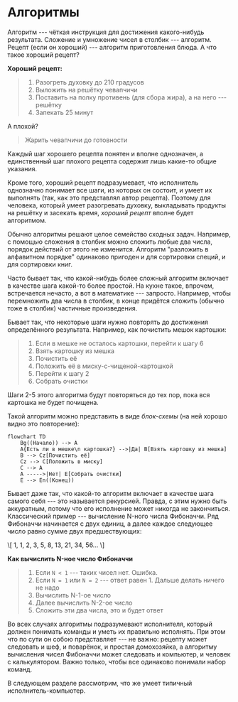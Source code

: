 # Алгоритмы

Алгоритм --- чёткая инструкция для достижения какого-нибудь результата. Сложение и умножение чисел в столбик --- алгоритм.
Рецепт (если он хороший) --- алгоритм приготовления блюда. А что такое хороший рецепт?

**Хороший рецепт:**
> 1. Разогреть духовку до 210 градусов
> 2. Выложить на решётку чевапчичи
> 3. Поставить на полку противень (для сбора жира), а на него --- решётку
> 4. Запекать 25 минут

А плохой?

> Жарить чевапчичи до готовности

Каждый шаг хорошего рецепта понятен и вполне однозначен, а единственный шаг плохого рецепта содержит лишь какие-то общие указания.

Кроме того, хороший рецепт подразумевает, что исполнитель однозначно понимает все шаги, из которых он состоит,
и умеет их выполнять (так, как это представлял автор рецепта). Поэтому для человека, который умеет разогревать духовку, выкладывать продукты
на решётку и засекать время, _хороший рецепт_ вполне будет алгоритмом.

Обычно алгоритмы решают целое семейство сходных задач. Например, с помощью сложения в столбик
можно сложить любые два числа, порядок действий от этого не изменится. Алгоритм "разложить в алфавитном порядке"
одинаково пригоден и для сортировки специй, и для сортировки книг.

Часто бывает так, что какой-нибудь более сложный алгоритм включает в качестве шага какой-то более простой. На кухне
такое, впрочем, встречается нечасто, а вот в математике --- запросто. Например, чтобы перемножить два числа в столбик,
в конце придётся сложить (обычно тоже в столбик) частичные произведения.

Бывает так, что некоторые шаги нужно повторять до достижения определённого результата. Например, как почистить мешок картошки:
> 1. Если в мешке не осталось картошки, перейти к шагу 6
> 2. Взять картошку из мешка
> 3. Почистить её
> 4. Положить её в миску-с-чищеной-картошкой
> 5. Перейти к шагу 2
> 6. Собрать очистки

Шаги 2-5 этого алгоритма будут повторяться до тех пор, пока вся картошка не будет почищена.

Такой алгоритм можно представить в виде _блок-схемы_ (на ней хорошо видно это повторение):
```mermaid
flowchart TD
    Bg((Начало)) --> A
    A{Есть ли в мешке\n картошка?} -->|Да| B[Взять картошку из мешка]
    B --> Cz[Почистить её]
    Cz --> C[Положить в миску]
    C --> A
    A ----->|Нет| E[Собрать очистки]
    E --> En((Конец))        
```

Бывает даже так, что какой-то алгоритм включает в качестве шага самого себя --- это называется рекурсией. Правда, с этим
нужно быть аккуратным, потому что его исполнение может никогда не закончиться. Классический пример --- вычисление N-ного числа Фибоначчи.
Ряд Фибоначчи начинается с двух единиц, а далее каждое следующее число равно сумме двух предшествующих:

\\[ 1, 1, 2, 3, 5, 8, 13, 21, 34, 56... \\]

**Как вычислить N-ное число Фибоначчи**
> 1. Если `N < 1` --- таких чисел нет. Ошибка.
> 2. Если `N = 1` или `N = 2` --- ответ равен 1. Дальше делать ничего не надо
> 3. Вычислить N-1-ое число
> 4. Далее вычислить N-2-ое число
> 5. Сложить эти два числа, это и будет ответ

Во всех случаях алгоритмы подразумевают исполнителя, который должен понимать команды и уметь их правильно исполнять. При этом что по сути 
он собою представляет --- не важно: рецепту может следовать и шеф, и поварёнок, и простая домохозяйка, а алгоритму вычисления чисел Фибоначчи
может следовать и компьютер, и человек с калькулятором. Важно только, чтобы все одинаково понимали набор команд.

В следующем разделе рассмотрим, что же умеет типичный исполнитель-компьютер.